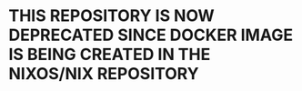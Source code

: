 # THIS REPOSITORY IS NOW DEPRECATED SINCE DOCKER IMAGE IS BEING CREATED IN THE NIXOS/NIX REPOSITORY
